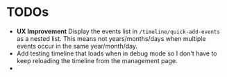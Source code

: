 # TODOs

- **UX Improvement** Display the events list in `/timeline/quick-add-events` as a nested list. This means not
  years/months/days when multiple events occur in the same year/month/day.
- Add testing timeline that loads when in debug mode so I don't have to keep reloading the timeline from the management page.
- 
